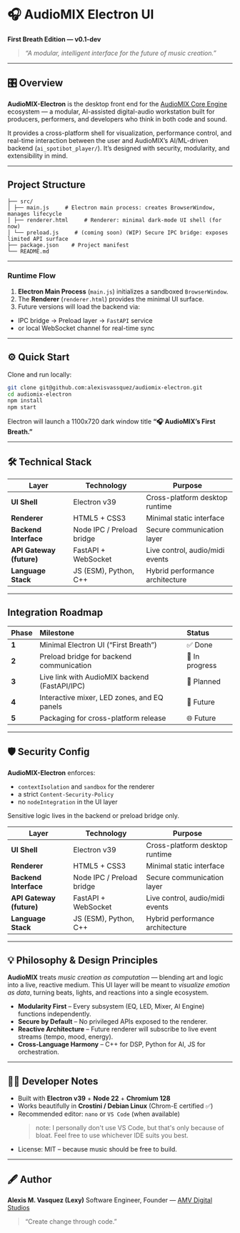 # 🎧 AudioMIX Electron UI
**First Breath Edition — v0.1-dev**

> _“A modular, intelligent interface for the future of music creation.”_

---

## 🎛️  Overview
**AudioMIX-Electron** is the desktop front end for the [AudioMIX Core Engine](https://github.com/alexisvassquez/ai_spotibot_player) ecosystem — a modular, AI-assisted digital-audio workstation built for producers, performers, and developers who think in both code and sound.

It provides a cross-platform shell for visualization, performance control, and real-time interaction between the user and AudioMIX’s AI/ML-driven backend (`ai_spotibot_player/`).
It’s designed with security, modularity, and extensibility in mind.

---

## Project Structure
```audiomix-electron/
├── src/
│ ├── main.js     # Electron main process: creates BrowserWindow, manages lifecycle
│ ├── renderer.html     # Renderer: minimal dark-mode UI shell (for now)
│ └── preload.js     # (coming soon) (WIP) Secure IPC bridge: exposes limited API surface
├── package.json    # Project manifest
└── README.md
```

---

### Runtime Flow
1. **Electron Main Process** (`main.js`) initializes a sandboxed `BrowserWindow`.
2. The **Renderer** (`renderer.html`) provides the minimal UI surface.
3. Future versions will load the backend via:
  - IPC bridge → Preload layer → `FastAPI` service
  - or local WebSocket channel for real-time sync
---

## ⚙️  Quick Start
Clone and run locally:

```bash
git clone git@github.com:alexisvassquez/audiomix-electron.git
cd audiomix-electron
npm install
npm start
```

Electron will launch a 1100x720 dark window title **“🎧 AudioMIX’s First Breath.”**

---
## 🛠️  Technical Stack
| Layer                    | Technology                | Purpose                         |
| ------------------------ | ------------------------- | ------------------------------- |
| **UI Shell**             | Electron v39              | Cross-platform desktop runtime  |
| **Renderer**             | HTML5 + CSS3              | Minimal static interface        |
| **Backend Interface**    | Node IPC / Preload bridge | Secure communication layer      |
| **API Gateway (future)** | FastAPI + WebSocket       | Live control, audio/midi events |
| **Language Stack**       | JS (ESM), Python, C++     | Hybrid performance architecture |

---

## Integration Roadmap
| Phase | Milestone                                     | Status         |
| :---- | :-------------------------------------------- | :------------- |
| **1** | Minimal Electron UI (“First Breath”)          | ✅ Done         |
| **2** | Preload bridge for backend communication      | 🔄 In progress |
| **3** | Live link with AudioMIX backend (FastAPI/IPC) | 🧠 Planned     |
| **4** | Interactive mixer, LED zones, and EQ panels   | 🧩 Future      |
| **5** | Packaging for cross-platform release          | 🌐 Future      |

---

## 🛡️  Security Config
**AudioMIX-Electron** enforces:
- `contextIsolation` and `sandbox` for the renderer
- a strict `Content-Security-Policy`
- no `nodeIntegration` in the UI layer

Sensitive logic lives in the backend or preload bridge only.

| Layer                    | Technology                | Purpose                         |
| ------------------------ | ------------------------- | ------------------------------- |
| **UI Shell**             | Electron v39              | Cross-platform desktop runtime  |
| **Renderer**             | HTML5 + CSS3              | Minimal static interface        |
| **Backend Interface**    | Node IPC / Preload bridge | Secure communication layer      |
| **API Gateway (future)** | FastAPI + WebSocket       | Live control, audio/midi events |
| **Language Stack**       | JS (ESM), Python, C++     | Hybrid performance architecture |

---

## 💡 Philosophy & Design Principles
**AudioMIX** treats *music creation as computation* — blending art and logic into a live, reactive medium.
This UI layer will be meant to *visualize emotion as data*, turning beats, lights, and reactions into a single ecosystem.

- **Modularity First** – Every subsystem (EQ, LED, Mixer, AI Engine) functions independently.
- **Secure by Default** – No privileged APIs exposed to the renderer.
- **Reactive Architecture** – Future renderer will subscribe to live event streams (tempo, mood, energy).
- **Cross-Language Harmony** – C++ for DSP, Python for AI, JS for orchestration.
---

## 👩‍💻  Developer Notes
- Built with **Electron v39** + **Node 22** + **Chromium 128**
- Works beautifully in **Crostini / Debian Linux** (Chrom-E certified ✅)
- Recommended editor: `nano` or `VS Code` (when available)
    > note: I personally don't use VS Code, but that's only because of bloat. Feel free to use whichever IDE suits you best.
- License: MIT – because music should be free to build.

---

## 🖋️  Author
**Alexis M. Vasquez (Lexy)**
Software Engineer, Founder — [AMV Digital Studios](https://alexismvasquez.com)

> “Create change through code.”
